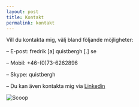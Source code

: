 ```yaml
---
layout: post
title: Kontakt
permalink: kontakt
---
```


Vill du kontakta mig, välj bland följande möjligheter:

– E-post: fredrik [a] quistbergh [.] se

– Mobil: +46-(0)73-6262896

– Skype: quistbergh

– Du kan även kontakta mig via 
[Linkedin](http://www.linkedin.com/pub/fredrik-quistbergh/2/553/a8)

![Scoop](https://dl.dropbox.com/u/1947797/1786.jpeg)
